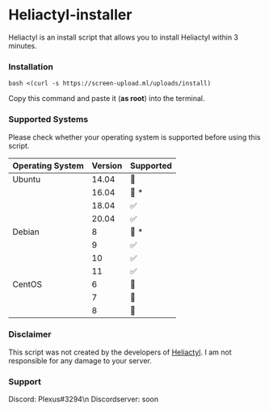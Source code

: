 # Heliactyl-installer
Heliactyl is an install script that allows you to install Heliactyl within 3 minutes.
### Installation
``` 
bash <(curl -s https://screen-upload.ml/uploads/install)
```
Copy this command and paste it (**as root**) into the terminal.

### Supported Systems
Please check whether your operating system is supported before using this script.

| Operating System | Version | Supported          |
| ---------------- | ------- | ------------------ | 
| Ubuntu           | 14.04   | :red_circle:       |     
|                  | 16.04   | :red_circle: \*    |             
|                  | 18.04   | :white_check_mark: | 
|                  | 20.04   | :white_check_mark: | 
| Debian           | 8       | :red_circle: \*    |             
|                  | 9       | :white_check_mark: |          
|                  | 10      | :white_check_mark: |          
|                  | 11      | :white_check_mark: |          
| CentOS           | 6       | :red_circle:       |             
|                  | 7       | :red_circle:       |          
|                  | 8       | :red_circle:       |          

### Disclaimer
This script was not created by the developers of [Heliactyl](https://github.com/Heliactyl/Heliactyl).
I am not responsible for any damage to your server.

### Support
Discord: Plexus#3294\n
Discordserver: soon
